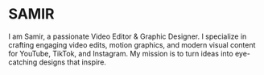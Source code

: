 # SAMIR
I am Samir, a passionate Video Editor &amp; Graphic Designer. I specialize in crafting engaging video edits, motion graphics, and modern visual content for YouTube, TikTok, and Instagram. My mission is to turn ideas into eye-catching designs that inspire.
